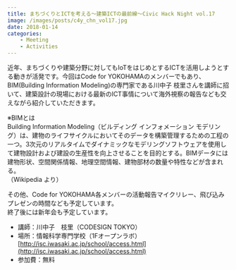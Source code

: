 ```yaml
---
title: まちづくりとICTを考える〜建築ICTの最前線〜Civic Hack Night vol.17
image: /images/posts/c4y_chn_vol17.jpg
date: 2018-01-14
categories:
    - Meeting
    - Activities
---
```


近年、まちづくりや建築分野に対してもIoTをはじめとするICTを活用しようとする動きが活発です。今回はCode for YOKOHAMAのメンバーでもあり、BIM(Building Information Modeling)の専門家である川中子 枝里さんを講師に招いて、建築設計の現場における最新のICT事情について海外視察の報告なども交えながら紹介していただきます。 

※BIMとは  
Building Information Modeling（ビルディング インフォメーション モデリング）は、建物のライフサイクルにおいてそのデータを構築管理するための工程の一つ。3次元のリアルタイムでダイナミックなモデリングソフトウェアを使用して建物設計および建設の生産性を向上させることを目的とする。BIMデータには建物形状、空間関係情報、地理空間情報、建物部材の数量や特性などが含まれる。  
（Wikipedia より）  

その他、Code for YOKOHAMA各メンバーの活動報告マイクリレー、飛び込みプレゼンの時間なども予定しています。  
終了後には新年会も予定しています。  

* 講師：川中子　枝里（CODESIGN TOKYO）  
* 場所：情報科学専門学校（1Fオープンラボ）    
	[http://isc.iwasaki.ac.jp/school/access.html](http://isc.iwasaki.ac.jp/school/access.html)  
* 参加費：無料